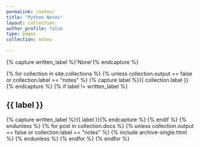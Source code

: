 ```yaml
---
permalink: /notes/
title: "Python Notes"
layout: collection
author_profile: false
type: pages
collection: notes
      
---
```


{% capture written_label %}'None'{% endcapture %}

{% for collection in site.collections %}
  {% unless collection.output == false or collection.label == "notes" %}
    {% capture label %}{{ collection.label }}{% endcapture %}
    {% if label != written_label %}
      <h2 id="{{ label | slugify }}" class="archive__subtitle">{{ label }}</h2>
      {% capture written_label %}{{ label }}{% endcapture %}
    {% endif %}
  {% endunless %}
  {% for post in collection.docs %}
    {% unless collection.output == false or collection.label == "notes" %}
      {% include archive-single.html %}
    {% endunless %}
  {% endfor %}
{% endfor %}